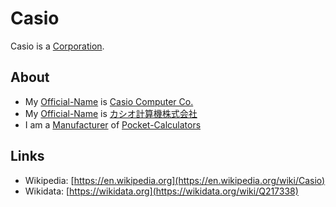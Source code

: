# Casio

Casio is a [Corporation](240000000.md).

## About

- My [Official-Name](611003.md) is [Casio Computer Co.](240000042.md)
- My [Official-Name](611003.md) is [カシオ計算機株式会社](240000042.md)
- I am a [Manufacturer](600098.md) of [Pocket-Calculators](20000019.md)

## Links

- Wikipedia: [https://en.wikipedia.org](https://en.wikipedia.org/wiki/Casio)
- Wikidata: [https://wikidata.org](https://wikidata.org/wiki/Q217338)
